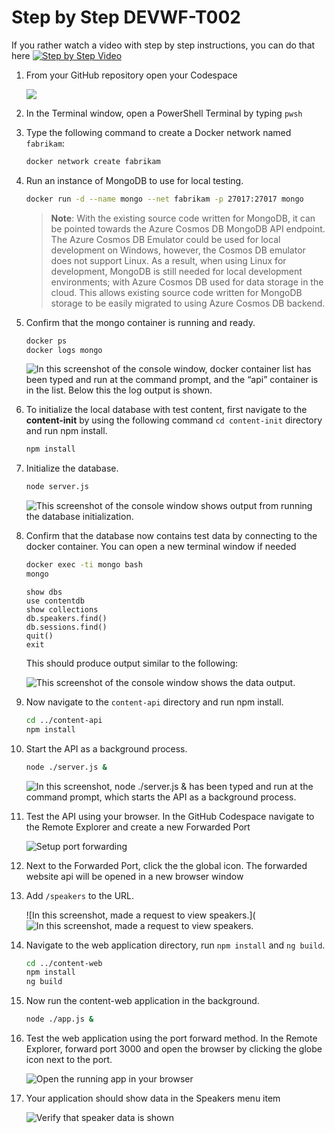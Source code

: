 # Step by Step DEVWF-T002

If you rather watch a video with step by step instructions, you can do that here
[![Step by Step Video](https://img.youtube.com/vi/YJkaPF5k_O8/0.jpg)](https://www.youtube.com/watch?v=YJkaPF5k_O8)

1. From your GitHub repository open your Codespace

    ![](https://raw.githubusercontent.com/CloudLabsAI-Azure/AIW-DevOps/main/Assets/OpenCodeSpace.png)

1. In the Terminal window, open a PowerShell Terminal by typing `pwsh`

1. Type the following command to create a Docker network named `fabrikam`:

   ```bash
   docker network create fabrikam
   ```

1. Run an instance of MongoDB to use for local testing.

   ```bash
   docker run -d --name mongo --net fabrikam -p 27017:27017 mongo
   ```

   > **Note**:  With the existing source code written for MongoDB, it can be pointed towards the Azure Cosmos DB MongoDB API endpoint. The Azure Cosmos DB Emulator could be used for local development on Windows, however, the Cosmos DB emulator does not support Linux. As a result, when using Linux for development, MongoDB is still needed for local development environments; with Azure Cosmos DB used for data storage in the cloud. This allows existing source code written for MongoDB storage to be easily migrated to using Azure Cosmos DB backend.

1. Confirm that the mongo container is running and ready.

   ```bash
   docker ps
   docker logs mongo
   ```

   ![In this screenshot of the console window, docker container list has been typed and run at the command prompt, and the “api” container is in the list. Below this the log output is shown.](https://raw.githubusercontent.com/CloudLabsAI-Azure/AIW-DevOps/main/Assets/Ex1-Task1.4.png)

1. To initialize the local database with test content, first navigate to the **content-init** by using the following command ```cd content-init``` directory and run npm install.

   ```bash
   npm install
   ```

1. Initialize the database.

   ```bash
   node server.js
   ```

   ![This screenshot of the console window shows output from running the database initialization.](https://raw.githubusercontent.com/CloudLabsAI-Azure/AIW-DevOps/main/Assets/Ex1-Task1.7.png)

1. Confirm that the database now contains test data by connecting to the docker container. You can open a new terminal window if needed

   ```bash
   docker exec -ti mongo bash
   mongo
   ```

   ```text
   show dbs
   use contentdb
   show collections
   db.speakers.find()
   db.sessions.find()
   quit()
   exit
   ```

   This should produce output similar to the following:

   ![This screenshot of the console window shows the data output.](https://raw.githubusercontent.com/CloudLabsAI-Azure/AIW-DevOps/main/Assets/Ex1-Task1.8.png)

1. Now navigate to the `content-api` directory and run npm install.

   ```bash
   cd ../content-api
   npm install
   ```

1. Start the API as a background process.

    ```bash
    node ./server.js &
    ```

    ![In this screenshot, node ./server.js & has been typed and run at the command prompt, which starts the API as a background process.](https://raw.githubusercontent.com/CloudLabsAI-Azure/AIW-DevOps/main/Assets/image47.png)

1. Test the API using your browser. In the GitHub Codespace navigate to the Remote Explorer and create a new Forwarded Port

    ![Setup port forwarding ](https://raw.githubusercontent.com/CloudLabsAI-Azure/AIW-DevOps/main/Assets/PortForward.png)

1. Next to the Forwarded Port, click the the global icon. The forwarded website api will be opened in a new browser window

1. Add `/speakers` to the URL.

    ![In this screenshot, made a request to view speakers.](![In this screenshot, made a request to view speakers.](https://raw.githubusercontent.com/CloudLabsAI-Azure/AIW-DevOps/main/Assets/SpeakersAPI.png)

1. Navigate to the web application directory, run `npm install` and `ng build`.

   ```bash
   cd ../content-web
   npm install
   ng build
   ```
   
1. Now run the content-web application in the background.

    ```bash
    node ./app.js &
    ```

1. Test the web application using the port forward method. In the Remote Explorer, forward port 3000 and open the browser by clicking the globe icon next to the port. 

    ![Open the running app in your browser](https://raw.githubusercontent.com/CloudLabsAI-Azure/AIW-DevOps/main/Assets/OpenBrowser.png)

1. Your application should show data in the Speakers menu item

    ![Verify that speaker data is shown](https://raw.githubusercontent.com/CloudLabsAI-Azure/AIW-DevOps/main/Assets/neuroconf-screen.png)
